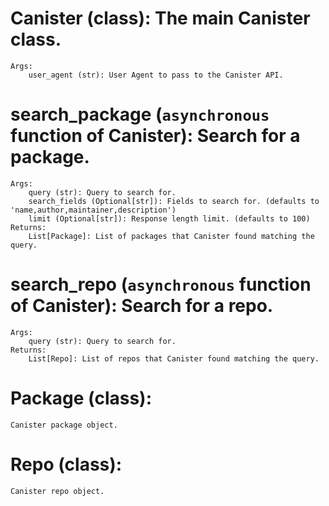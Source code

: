 # Canister (class):  The main Canister class.
    Args:
        user_agent (str): User Agent to pass to the Canister API.
    
# search_package (`asynchronous` function of Canister):  Search for a package.
    Args:
        query (str): Query to search for.
        search_fields (Optional[str]): Fields to search for. (defaults to 'name,author,maintainer,description')
        limit (Optional[str]): Response length limit. (defaults to 100)
    Returns:
        List[Package]: List of packages that Canister found matching the query.
    
# search_repo (`asynchronous` function of Canister):  Search for a repo.
    Args:
        query (str): Query to search for.
    Returns:
        List[Repo]: List of repos that Canister found matching the query.
    
# Package (class):  
    Canister package object.
    
# Repo (class):  
    Canister repo object.
    
